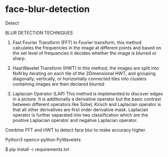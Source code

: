 # face-blur-detection

Detect

BLUR DETECTION TECHNIQUES

1.  Fast Fourier Transform (FFT)
In Fourier transform, this method calculates the
frequencies in the image at different points and
based on the set level of frequencies it decides
whether the image is blurred or sharp. 

2. HaarWavelet Transform (HWT)
In this method, the images are split into NxN by
iterating on each tile of the 2Dimensional HWT, and
grouping diagonally, vertically, or horizontally
connected tiles into clusters containing images are
then declared blurred 
   
3.  Laplacian Operator (LAP)
This method is implemented to discover edges in a
picture. It is additionally a derivative operator but
the basic contrast between different operators like
Sobel, Kirsch and Laplacian operator is that all other
derivatives are first order derivative mask. Laplacian
operator is further separated into two classification
which are the positive Laplacian operator and
negative Laplacian operator. 

Combine FFT and HWT to detect face blur to make accuracy higher.




Python3
opencv-python
PyWavelets

$ pip install -r requirements.txt

